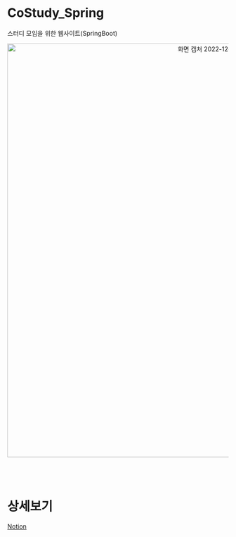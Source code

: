 # CoStudy_Spring
스터디 모임을 위한 웹사이트(SpringBoot)

<center style="text-align: center">
  <img style="text-align: center" width="943" alt="화면 캡처 2022-12-11 163142" src="https://user-images.githubusercontent.com/90139018/206891573-7a3768cf-8da6-4901-9819-d497ce41e77f.png">
</center>

<br>
<br>
<br>

# 상세보기
[Notion](https://somnwal.notion.site/CoStudy-2e5222f515d24232bd4462ecb53ce30b)
